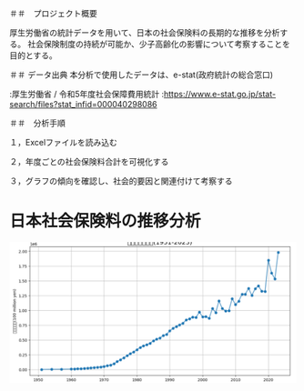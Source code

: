 ＃＃　プロジェクト概要

厚生労働省の統計データを用いて、日本の社会保険料の長期的な推移を分析する。 社会保険制度の持続が可能か、少子高齢化の影響について考察することを目的とする。

＃＃  データ出典
本分析で使用したデータは、e-stat(政府統計の総合窓口)

:厚生労働省 / 令和5年度社会保障費用統計
:https://www.e-stat.go.jp/stat-search/files?stat_infid=000040298086

＃＃　分析手順

１，Excelファイルを読み込む

２，年度ごとの社会保険料合計を可視化する

３，グラフの傾向を確認し、社会的要因と関連付けて考察する

# 日本社会保険料の推移分析

![保険料の推移グラフ](portfolio_graph.png)

